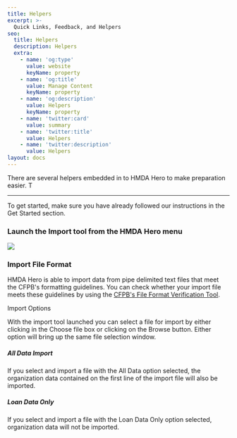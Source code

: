```yaml
---
title: Helpers
excerpt: >-
  Quick Links, Feedback, and Helpers
seo:
  title: Helpers
  description: Helpers
  extra:
    - name: 'og:type'
      value: website
      keyName: property
    - name: 'og:title'
      value: Manage Content
      keyName: property
    - name: 'og:description'
      value: Helpers
      keyName: property
    - name: 'twitter:card'
      value: summary
    - name: 'twitter:title'
      value: Helpers
    - name: 'twitter:description'
      value: Helpers
layout: docs
---
```

There are several helpers embedded in to HMDA Hero to make preparation easier. T

***

To get started, make sure you have already followed our instructions in the Get Started section.

### Launch the Import tool from the HMDA Hero menu

![](/images/import_menu.png)

### Import File Format

HMDA Hero is able to import data from pipe delimited text files that meet the CFPB's formatting guidelines. You can check whether your import file meets these guidelines by using the [CFPB's File Format Verification Tool](https://ffiec.cfpb.gov/tools/file-format-verification).

Import Options

With the import tool launched you can select a file for import by either clicking in the Choose file box or clicking on the Browse button. Either option will bring up the same file selection window.

##### All Data Import

If you select and import a file with the All Data option selected, the organization data contained on the first line of the import file will also be imported.

##### Loan Data Only

If you select and import a file with the Loan Data Only option selected, organization data will not be imported.
